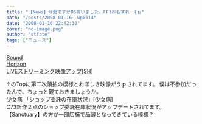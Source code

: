 ```yaml
---
title: "【News】今更ですがDS買いました。FF3おもすれー(ぉ"
path: "/posts/2008-01-16--wp0614"
date: "2008-01-16 22:42:30"
cover: "no-image.png"
author: "stfate"
tags: ["ニュース"]
---
```


<style type="text/css">
<!--
p {white-space: pre-wrap};
-->
</style>

<a class="topics" href="http://www.soundhorizon.com/" target="_blank">Sound Horizon LIVEストリーミング映像アップ</a><span class="junre">[<a href="http://sound-horizon.net/" target="_blank">SH</a>]</span>
<div class="news">↑のTopに第二次領拡の模様とおぼしき映像がうｐされてます。
僕は不参加だったんで、ちょっと観ておきましょうか。</div>
<a class="topics" href="http://www.girldisease.com/" target="_blank">少女病 「ショップ委託の在庫状況」</a><span class="junre">[<a href="http://www.girldisease.com/" target="_blank">少女病</a>]</span>
<div class="news">C73新作２点のショップ委託在庫状況がアップデートされてます。
【Sanctuary】の方が一部店舗で品薄となってきている模様？</div>
